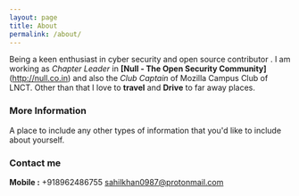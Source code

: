 ```yaml
---
layout: page
title: About
permalink: /about/
---
```

Being a keen enthusiast in cyber security and open source contributor . I am working as _Chapter Leader_ in **[Null - The Open Security Community]**(http://null.co.in) and also the _Club Captain_ of Mozilla Campus Club of LNCT. Other than that I love to **travel** and **Drive** to far away places. 


### More Information

A place to include any other types of information that you'd like to include about yourself.

### Contact me

**Mobile :** +918962486755
[sahilkhan0987@protonmail.com](mailto:sahilkhan0987@protonmail.com)
